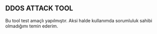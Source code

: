 DDOS ATTACK TOOL
----------------
Bu tool test amaçlı yapılmıştır. Aksi halde kullanımda sorumluluk sahibi olmadığımı temin ederim.